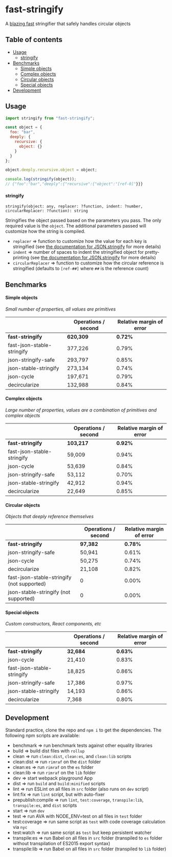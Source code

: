 # fast-stringify

A [blazing fast](#benchmarks) stringifier that safely handles circular objects

## Table of contents

* [Usage](#usage)
  * [stringify](#stringify)
* [Benchmarks](#benchmarks)
  * [Simple objects](#simple-objects)
  * [Complex objects](#complex-objects)
  * [Circular objects](#circular-objects)
  * [Special objects](#special-objects)
* [Development](#development)

## Usage

```javascript
import stringify from "fast-stringify";

const object = {
  foo: "bar",
  deeply: {
    recursive: {
      object: {}
    }
  }
};

object.deeply.recursive.object = object;

console.log(stringify(object));
// {"foo":"bar","deeply":{"recursive":{"object":"[ref-0]"}}}
```

#### stringify

`stringify(object: any, replacer: ?function, indent: ?number, circularReplacer: ?function): string`

Stringifies the object passed based on the parameters you pass. The only required value is the `object`. The additional parameters passed will customize how the string is compiled.

* `replacer` => function to customize how the value for each key is stringified (see [the documentation for JSON.stringify](https://developer.mozilla.org/en-US/docs/Web/JavaScript/Reference/Global_Objects/JSON/stringify) for more details)
* `indent` => number of spaces to indent the stringified object for pretty-printing (see [the documentation for JSON.stringify](https://developer.mozilla.org/en-US/docs/Web/JavaScript/Reference/Global_Objects/JSON/stringify) for more details)
* `circularReplacer` => function to customize how the circular reference is stringified (defaults to `[ref-##]` where `##` is the reference count)

## Benchmarks

#### Simple objects

_Small number of properties, all values are primitives_

|                            | Operations / second | Relative margin of error |
| -------------------------- | ------------------- | ------------------------ |
| **fast-stringify**         | **620,309**         | **0.72%**                |
| fast-json-stable-stringify | 377,226             | 0.79%                    |
| json-stringify-safe        | 293,797             | 0.85%                    |
| json-stable-stringify      | 273,134             | 0.74%                    |
| json-cycle                 | 197,671             | 0.79%                    |
| decircularize              | 132,988             | 0.84%                    |

#### Complex objects

_Large number of properties, values are a combination of primitives and complex objects_

|                            | Operations / second | Relative margin of error |
| -------------------------- | ------------------- | ------------------------ |
| **fast-stringify**         | **103,217**         | **0.92%**                |
| fast-json-stable-stringify | 59,009              | 0.94%                    |
| json-cycle                 | 53,639              | 0.84%                    |
| json-stringify-safe        | 53,112              | 0.70%                    |
| json-stable-stringify      | 42,912              | 0.94%                    |
| decircularize              | 22,649              | 0.85%                    |

#### Circular objects

_Objects that deeply reference themselves_

|                                            | Operations / second | Relative margin of error |
| ------------------------------------------ | ------------------- | ------------------------ |
| **fast-stringify**                         | **97,382**          | **0.78%**                |
| json-stringify-safe                        | 50,941              | 0.61%                    |
| json-cycle                                 | 50,275              | 0.74%                    |
| decircularize                              | 21,108              | 0.82%                    |
| fast-json-stable-stringify (not supported) | 0                   | 0.00%                    |
| json-stable-stringify (not supported)      | 0                   | 0.00%                    |

#### Special objects

_Custom constructors, React components, etc_

|                            | Operations / second | Relative margin of error |
| -------------------------- | ------------------- | ------------------------ |
| **fast-stringify**         | **32,684**          | **0.63%**                |
| json-cycle                 | 21,410              | 0.83%                    |
| fast-json-stable-stringify | 18,825              | 0.86%                    |
| json-stringify-safe        | 17,386              | 0.97%                    |
| json-stable-stringify      | 14,193              | 0.86%                    |
| decircularize              | 7,368               | 0.80%                    |

## Development

Standard practice, clone the repo and `npm i` to get the dependencies. The following npm scripts are available:

* benchmark => run benchmark tests against other equality libraries
* build => build dist files with `rollup`
* clean => run `clean:dist`, `clean:es`, and `clean:lib` scripts
* clean:dist => run `rimraf` on the `dist` folder
* clean:es => run `rimraf` on the `es` folder
* clean:lib => run `rimraf` on the `lib` folder
* dev => start webpack playground App
* dist => run `build` and `build:minified` scripts
* lint => run ESLint on all files in `src` folder (also runs on `dev` script)
* lint:fix => run `lint` script, but with auto-fixer
* prepublish:compile => run `lint`, `test:coverage`, `transpile:lib`, `transpile:es`, and `dist` scripts
* start => run `dev`
* test => run AVA with NODE_ENV=test on all files in `test` folder
* test:coverage => run same script as `test` with code coverage calculation via `nyc`
* test:watch => run same script as `test` but keep persistent watcher
* transpile:es => run Babel on all files in `src` folder (transpiled to `es` folder without transpilation of ES2015 export syntax)
* transpile:lib => run Babel on all files in `src` folder (transpiled to `lib` folder)
